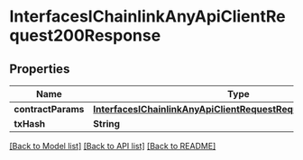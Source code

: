 # InterfacesIChainlinkAnyApiClientRequest200Response

## Properties
Name | Type | Description | Notes
------------ | ------------- | ------------- | -------------
**contractParams** | [**InterfacesIChainlinkAnyApiClientRequestRequestContractParams**](InterfacesIChainlinkAnyApiClientRequestRequestContractParams.md) |  | 
**txHash** | **String** |  | 

[[Back to Model list]](../README.md#documentation-for-models) [[Back to API list]](../README.md#documentation-for-api-endpoints) [[Back to README]](../README.md)


